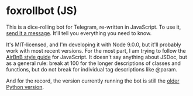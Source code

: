 # foxrollbot (JS)

This is a dice-rolling bot for Telegram, re-written in JavaScript. To use it,
[send it a message](https://telegram.me/foxrollbot). It'll tell you everything
you need to know.

It's MIT-licensed, and I'm developing it with Node 9.0.0, but it'll probably
work with most recent versions. For the most part, I am trying to follow the
[AirBnB style guide](https://github.com/airbnb/javascript) for JavaScript. It
doesn't say anything about JSDoc, but as a general rule: break at 100 for the
longer descriptions of classes and functions, but do not break for individual
tag descriptions like @param.

And for the record, the version currently running the bot is still the
[older Python version](https://github.com/foxscotch/foxrollbot).
